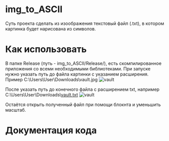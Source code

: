 # img_to_ASCII

Суть проекта сделать из изоображения текстовый файл (.txt), в котором картинка будет нарисована из символов.

# Как использовать

В папке Release (путь - img_to_ASCII/Release/), есть скомпилированное приложения со всеми необходимыми библиотеками.
При запуске нужно указать путь до файла картинки с указанием расширения. Пример C:\Users\User\Downloads\vault.jpg ![vault](https://user-images.githubusercontent.com/65711624/226263172-e12fca7b-5a99-4456-9359-b1b6fe550fc8.jpg)

После указать путь до конечного файла с расширением txt, например C:\Users\User\Downloads\\[vault.txt](https://github.com/Mr-Robot01/img_to_ASCII/files/11014725/vault.txt) ![vault](https://user-images.githubusercontent.com/65711624/226263795-aee36317-5695-4a87-8097-9cff3e7a3a35.png)

Остаётся открыть полученный файл при помощи блокнта и уменьшить масштаб.

# Документация кода
